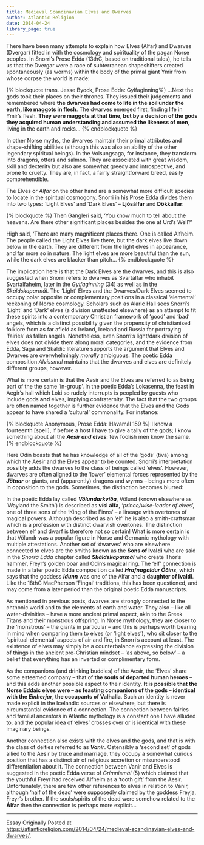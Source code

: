 ```yaml
---
title: Medieval Scandinavian Elves and Dwarves
author: Atlantic Religion
date: 2014-04-24
library_page: true
---
```


There have been many attempts to explain how Elves (Alfar) and Dwarves (Dvergar) fitted in with the cosmology and spirituality of the pagan Norse peoples. In Snorri’s Prose Edda (13thC, based on traditional tales), he tells us that the Dvergar were a race of subterranean shapeshifters created spontaneously (as worms) within the body of the primal giant Ymir from whose corpse the world is made:

{% blockquote trans. Jesse Byock, Prose Edda: Gylfaginning%}
...Next the gods took their places on their thrones. They issued their judgements and remembered where **the dwarves had come to life in the soil under the earth, like maggots in flesh**. The dwarves emerged first, finding life in Ymir’s flesh. **They were maggots at that time, but by a decision of the gods they acquired human understanding and assumed the likeness of men**, living in the earth and rocks...
{% endblockquote %}

In other Norse myths, the dwarves maintain their primal attributes and shape-shifting abilities (although this was also an ability of the other legendary spiritual beings). In the Volsungsaga, for instance, they transform into dragons, otters and salmon. They are associated with great wisdom, skill and dexterity but also are somewhat greedy and introspective, and prone to cruelty. They are, in fact, a fairly straightforward breed, easily comprehendible.

The Elves or *Alfar* on the other hand are a somewhat more difficult species to locate in the spiritual cosmogony. Snorri in his Prose Edda divides them into two types: ‘Light Elves’ and ‘Dark Elves’ – **Ljósálfar** and **Dökkálfar**:

{% blockquote %}
Then Gangleri said, ‘You know much to tell about the heavens. Are there other significant places besides the one at Urd’s Well?’

High said, ‘There are many magnificent places there. One is called Alfheim. The people called the Light Elves live there, but the dark elves live down below in the earth. They are different from the light elves in appearance, and far more so in nature. The light elves are more beautiful than the sun, while the dark elves are blacker than pitch...
{% endblockquote %}

The implication here is that the Dark Elves are the dwarves, and this is also suggested when Snorri refers to dwarves as Svartálfar who inhabit Svartalfaheim, later in the *Gylfaginning* (34) as well as in the *Skáldskaparmál*. The ‘Light’ Elves and the Dwarves/Dark Elves seemed to occupy polar opposite or complementary positions in a classical ‘elemental’ reckoning of Norse cosmology. Scholars such as Alaric Hall sees Snorri’s ‘Light’ and ‘Dark’ elves (a division unattested elsewhere) as an attempt to fit these spirits into a contemporary Christian framework of ‘good’ and ‘bad’ angels, which is a distinct possibility given the propensity of christianised folklore from as far afield as Ireland, Iceland and Russia for portraying ‘fairies’ as fallen angels. Nonetheless, even Snorri’s light/dark division of elves does not divide them along moral categories, and the evidence from Edda, Saga and Skaldic literature supports the argument that Elves and Dwarves are overwhelmingly *morally* ambiguous. The poetic Edda composition *Alvissmal* maintains that the dwarves and elves are definitely different groups, however.

What is more certain is that the Aesir and the Elves are referred to as being part of the the same ‘in-group’. In the poetic Edda’s Lokasenna, the feast in Aegir’s hall which Loki so rudely interrupts is peopled by guests who include gods **and** elves, implying confraternity. The fact that the two groups are often named together is further evidence that the Elves and the Gods appear to have shared a ‘cultural’ commonality. For instance:

{% blockquote Anonymous, Prose Edda: Hávamál 159 %}
I know a fourteenth [spell], if before a host I have to give a tally of the gods; I know something about all the ***Aesir and elves***: few foolish men know the same.
{% endblockquote %}

Here Odin boasts that he has knowledge of all of the ‘gods’ (tiva) among which the Aesir and the Elves appear to be counted. Snorri’s interpretation possibly adds the dwarves to the class of beings called ‘elves’. However, dwarves are often aligned to the ‘lower’ elemental forces represented by the ***Jötnar*** or giants, and (apparently) dragons and wyrms – beings more often in opposition to the gods. Sometimes, the distinction becomes blurred:

In the poetic Edda lay called ***Völundarkviða***, Völund (known elsewhere as ‘Wayland the Smith’) is described as **vísi álfa**, ‘*prince/wise-leader of elves*’, one of three sons of the ‘King of the Finns’ – a lineage with overtones of magical powers. Although described as an ‘elf’ he is also a smith-craftsman which is a profession with distinct dwarvish overtones. The distinction between elf and dwarf is therefore not so certain! What is more certain is that Völundr was a popular figure in Norse and Germanic mythology with multiple attestations. Another set of ‘dwarves’ who are elsewhere connected to elves are the smiths known as the **Sons of Ivaldi** who are said in the *Snorra Edda* chapter called ***Skáldskaparmál***  who create Thor’s hammer, Freyr’s golden boar and Odin’s magical ring. The ‘elf’ connection is made in a later poetic Edda composition called ***Hrafnagaldur Óðins***, which says that the goddess ***Idunn*** was one of the Alfar and a **daughter of Ivaldi**. Like the 18thC MacPherson ‘Fingal’ traditions, this has been questioned, and may come from a later period than the original poetic Edda manuscripts.

As mentioned in previous posts, dwarves are strongly connected to the chthonic world and to the elements of earth and water. They also – like all water-divinities – have a more ancient primal aspect, akin to the Greek Titans and their monstrous offspring. In Norse mythology, they are closer to the ‘monstrous’ – the giants in particular – and this is perhaps worth bearing in mind when comparing them to elves (or ‘light elves’), who sit closer to the ‘spiritual-elemental’ aspects of air and fire, in Snorri’s account at least. The existence of elves may simply be a counterbalance expressing the division of things in the ancient pre-Christian mindset – ‘as above, so below’ – a belief that everything has an inverted or complimentary form.

As the companions (and drinking buddies) of the Aesir, the ‘Elves’ share some esteemed company – that of **the souls of departed human heroes** – and this adds another possible aspect to their identity. **It is possible that the Norse Eddaic elves were – as feasting companions of the gods – identical with the *Einherjar*,  the occupants of Valhalla**. Such an identity is never made explicit in the Icelandic sources or elsewhere, but there is circumstantial evidence of a connection. The connection between fairies and familial ancestors in Atlantic mythology is a constant one I have alluded to, and the popular idea of ‘elves’ crosses over or is identical with these imaginary beings.

Another connection also exists with the elves and the gods, and that is with the class of deities referred to as ***Vanir***. Ostensibly a ‘second set’ of gods allied to the Aesir by truce and marriage, they occupy a somewhat curious position that has a distinct air of religious accretion or misunderstood differentiation about it. The connection between Vanir and Elves is suggested in the poetic Edda verse of *Grímnismál* (5) which claimed that the youthful Freyr had received Alfheim as a ‘tooth gift’ from the Aesir. Unfortunately, there are few other references to elves in relation to Vanir, although ‘half of the dead’ were supposedly claimed by the goddess Freyja, Freyr’s brother. If the souls/spirits of the dead were somehow related to the **Álfar** then the connection is perhaps more explicit...

<hr>

Essay Originally Posted at https://atlanticreligion.com/2014/04/24/medieval-scandinavian-elves-and-dwarves/.